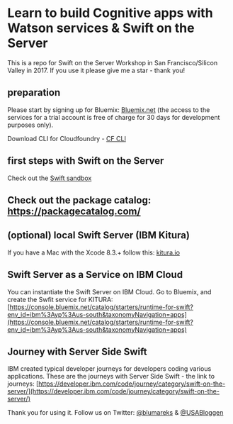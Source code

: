 # Learn to build Cognitive apps with Watson services & Swift on the Server
This is a repo for Swift on the Server Workshop in San Francisco/Silicon Valley in 2017. If you use it please give me a star - thank you!

## preparation
Please start by signing up for Bluemix: [Bluemix.net](http://bluemix.net) (the access to the services for a trial account is free of charge for 30 days for development purposes only).

Download CLI for Cloudfoundry - [CF CLI](https://github.com/cloudfoundry/cli/releases)

## first steps with Swift on the Server
Check out the [Swift sandbox](https://swift.sandbox.bluemix.net/)

## Check out the package catalog: https://packagecatalog.com/ 

## (optional) local Swift Server (IBM Kitura)
If you have a Mac with the Xcode 8.3.+ follow this: [kitura.io](http://www.kitura.io/)

## Swift Server as a Service on IBM Cloud
You can instantiate the Swift Server on IBM Cloud. Go to Bluemix, and create the Swfit service for KITURA: [https://console.bluemix.net/catalog/starters/runtime-for-swift?env_id=ibm%3Ayp%3Aus-south&taxonomyNavigation=apps](https://console.bluemix.net/catalog/starters/runtime-for-swift?env_id=ibm%3Ayp%3Aus-south&taxonomyNavigation=apps)

## Journey with Server Side Swift
IBM created typical developer journeys for developers coding various applications. These are the journeys with Server Side Swift - the link to journeys: 
[https://developer.ibm.com/code/journey/category/swift-on-the-server/](https://developer.ibm.com/code/journey/category/swift-on-the-server/)

Thank you for using it. Follow us on Twitter:
[@blumareks](https://twitter.com/blumareks) & [@USABloggen](https://twitter.com/USABloggen)
